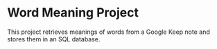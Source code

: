 # Word Meaning Project

This project retrieves meanings of words from a Google Keep note and stores them in an SQL database.